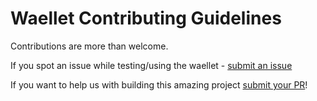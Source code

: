 # Waellet Contributing Guidelines

Contributions are more than welcome.

If you spot an issue while testing/using the waellet - [submit an issue](https://github.com/waellet/waellet/issues)

If you want to help us with building this amazing project [submit your PR](https://github.com/waellet/waellet/pulls)!
